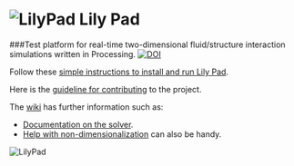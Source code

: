 # ![LilyPad](http://weymouth.github.io/img/lily.png) Lily Pad

###Test platform for real-time two-dimensional fluid/structure interaction simulations written in Processing.
[![DOI](https://zenodo.org/badge/10940/weymouth/lily-pad.svg)](http://dx.doi.org/10.5281/zenodo.16065)


Follow these [simple instructions to install and run Lily Pad](INSTALL_AND_RUN.md).

Here is the [guideline for contributing](CONTRIBUTING.md) to the project.

The [wiki](https://github.com/weymouth/lily-pad/wiki) has further information such as:
* [Documentation on the solver](https://github.com/weymouth/lily-pad/wiki/documentation).
* [Help with non-dimensionalization](https://github.com/weymouth/lily-pad/wiki/non-dimensional) can also be handy.

![LilyPad](http://weymouth.github.io/img/streakgreen2013Apr10.jpg)
